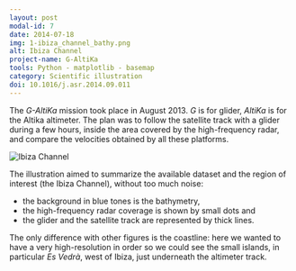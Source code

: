```yaml
---
layout: post
modal-id: 7
date: 2014-07-18
img: 1-ibiza_channel_bathy.png
alt: Ibiza Channel
project-name: G-AltiKa
tools: Python - matplotlib - basemap
category: Scientific illustration
doi: 10.1016/j.asr.2014.09.011
---
```


The *G-AltiKa* mission took place in August 2013. *G* is for glider, *AltiKa* is for the Altika altimeter. The plan was to follow the satellite track with a glider during a few hours, inside the area covered by the high-frequency radar, and compare the velocities obtained by all these platforms.

<img src="{{ site.url }}/figures/portfolio/1-ibiza_channel_bathy.png" class="img-responsive" alt="Ibiza Channel">

The illustration aimed to summarize the available dataset and the region of interest (the Ibiza Channel), without too much noise:
* the background in blue tones is the bathymetry,
* the high-frequency radar coverage is shown by small dots and
* the glider and the satellite track are represented by thick lines.      

The only difference with other figures is the coastline: here we wanted to have a very high-resolution in order so we could see the small islands, in particular *Es Vedrà*, west of Ibiza, just underneath the altimeter track.
